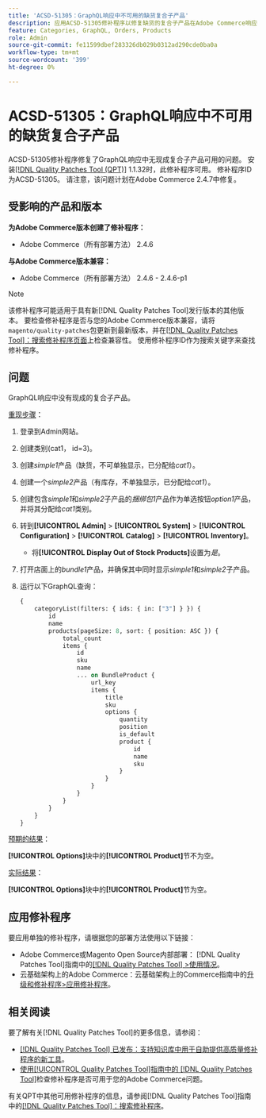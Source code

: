 ```yaml
---
title: 'ACSD-51305：GraphQL响应中不可用的缺货复合子产品'
description: 应用ACSD-51305修补程序以修复缺货的复合子产品在Adobe Commerce响应中不可用的GraphQL问题。
feature: Categories, GraphQL, Orders, Products
role: Admin
source-git-commit: fe11599dbef283326db029b0312ad290cde0ba0a
workflow-type: tm+mt
source-wordcount: '399'
ht-degree: 0%

---
```


# ACSD-51305：GraphQL响应中不可用的缺货复合子产品

ACSD-51305修补程序修复了GraphQL响应中无现成复合子产品可用的问题。 安装[[!DNL Quality Patches Tool (QPT)]](https://experienceleague.adobe.com/en/docs/commerce-knowledge-base/kb/announcements/commerce-announcements/magento-quality-patches-released-new-tool-to-self-serve-quality-patches) 1.1.32时，此修补程序可用。 修补程序ID为ACSD-51305。 请注意，该问题计划在Adobe Commerce 2.4.7中修复。

## 受影响的产品和版本

**为Adobe Commerce版本创建了修补程序：**

* Adobe Commerce（所有部署方法） 2.4.6

**与Adobe Commerce版本兼容：**

* Adobe Commerce（所有部署方法） 2.4.6 - 2.4.6-p1

>[!NOTE]
>
>该修补程序可能适用于具有新[!DNL Quality Patches Tool]发行版本的其他版本。 要检查修补程序是否与您的Adobe Commerce版本兼容，请将`magento/quality-patches`包更新到最新版本，并在[[!DNL Quality Patches Tool]：搜索修补程序页面](https://experienceleague.adobe.com/tools/commerce-quality-patches/index.html)上检查兼容性。 使用修补程序ID作为搜索关键字来查找修补程序。

## 问题

GraphQL响应中没有现成的复合子产品。

<u>重现步骤</u>：

1. 登录到Admin网站。
1. 创建类别(cat1， id=3)。
1. 创建&#x200B;*simple1*&#x200B;产品（缺货，不可单独显示，已分配给&#x200B;*cat1*）。
1. 创建一个&#x200B;*simple2*&#x200B;产品（有库存，不单独显示，已分配给&#x200B;*cat1*）。
1. 创建包含&#x200B;*simple1*&#x200B;和&#x200B;*simple2*&#x200B;子产品的&#x200B;*捆绑包1*&#x200B;产品作为单选按钮&#x200B;*option1*&#x200B;产品，并将其分配给&#x200B;*cat1*&#x200B;类别。
1. 转到&#x200B;**[!UICONTROL Admin]** > **[!UICONTROL System]** > **[!UICONTROL Configuration]** > **[!UICONTROL Catalog]** > **[!UICONTROL Inventory]**。

   * 将&#x200B;**[!UICONTROL Display Out of Stock Products]**&#x200B;设置为&#x200B;*是*。

1. 打开店面上的&#x200B;*bundle1*&#x200B;产品，并确保其中同时显示&#x200B;*simple1*&#x200B;和&#x200B;*simple2*&#x200B;子产品。
1. 运行以下GraphQL查询：

   ```GraphQL
   {
       categoryList(filters: { ids: { in: ["3"] } }) {
           id
           name
           products(pageSize: 8, sort: { position: ASC }) {
               total_count
               items {
                   id
                   sku
                   name
                   ... on BundleProduct {
                       url_key
                       items {
                           title
                           sku
                           options {
                               quantity
                               position
                               is_default
                               product {
                                   id
                                   name
                                   sku
                               }
                           }
                       }
                   }
               }
           }
       }
   }
   ```

<u>预期的结果</u>：

**[!UICONTROL Options]**&#x200B;块中的&#x200B;**[!UICONTROL Product]**&#x200B;节不为空。

<u>实际结果</u>：

**[!UICONTROL Options]**&#x200B;块中的&#x200B;**[!UICONTROL Product]**&#x200B;节为空。

## 应用修补程序

要应用单独的修补程序，请根据您的部署方法使用以下链接：

* Adobe Commerce或Magento Open Source内部部署： [!DNL Quality Patches Tool]指南中的[[!DNL Quality Patches Tool] >使用情况](/help/tools/quality-patches-tool/usage.md)。
* 云基础架构上的Adobe Commerce：云基础架构上的Commerce指南中的[升级和修补程序>应用修补程序](https://experienceleague.adobe.com/docs/commerce-cloud-service/user-guide/develop/upgrade/apply-patches.html)。

## 相关阅读

要了解有关[!DNL Quality Patches Tool]的更多信息，请参阅：

* [[!DNL Quality Patches Tool] 已发布：支持知识库中用于自助提供高质量修补程序的新工具](https://experienceleague.adobe.com/en/docs/commerce-knowledge-base/kb/announcements/commerce-announcements/magento-quality-patches-released-new-tool-to-self-serve-quality-patches)。
* [使用[!UICONTROL Quality Patches Tool]指南中的 [!DNL Quality Patches Tool]](/help/tools/quality-patches-tool/patches-available-in-qpt/check-patch-for-magento-issue-with-magento-quality-patches.md)检查修补程序是否可用于您的Adobe Commerce问题。


有关QPT中其他可用修补程序的信息，请参阅[!DNL Quality Patches Tool]指南中的[[!DNL Quality Patches Tool]：搜索修补程序](https://experienceleague.adobe.com/tools/commerce-quality-patches/index.html)。
